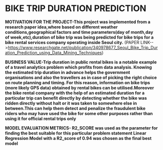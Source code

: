 # BIKE TRIP DURATION PREDICTION

**MOTIVATION FOR THE PROJECT-This project was implemented from a research paper idea,where based on different weather conditions,geographical factors and time parameters(day of month,day of week,etc),duration of bike trip was being predicted for bike trips for a bike rental services company operating inside Seoul city.**
(PAPER LINK-->https://www.researchgate.net/publication/340978677_Seoul_Bike_Trip_Duration_Prediction_using_Data_Mining_Techniques)

**BUSINESS VALUE-Trip duration in public rental bikes is a notable example of a travel analytics problem which profits from data analysis. Knowing the estimated trip duration in advance helps the government organisations and also the travellers as in case of picking the right choice on route planning and timing. For this reason, information on bike trips (more likely GPS data) obtained by rental bikes can be utilised.Moreover the bike rental company with the help of an estimated duration for a particular trip can benefit directly by detecting whether the bike was ridden directly without halt or it was taken to somewhere else in between.This can help them detect and penalize the fraudulent bike riders who may have used the bike for some other purposes rather than using it for official rental trips only**

**MODEL EVALUATION METRICS- R2_SCORE was used as the parameter for finding the best suitable for this particular problem statement
Linear Regression Model with a R2_score of 0.94 was chosen as the final best model**






